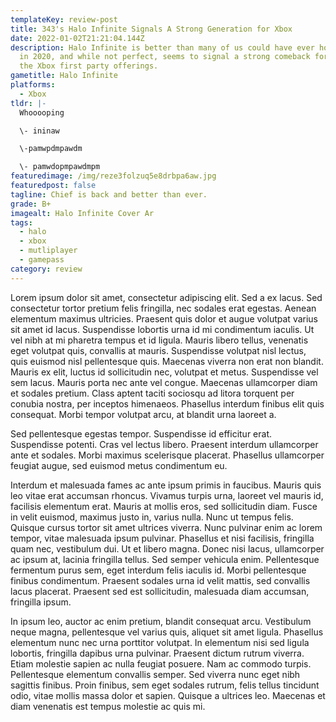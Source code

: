 ```yaml
---
templateKey: review-post
title: 343's Halo Infinite Signals A Strong Generation for Xbox
date: 2022-01-02T21:21:04.144Z
description: Halo Infinite is better than many of us could have ever hoped back
  in 2020, and while not perfect, seems to signal a strong comeback for 343 and
  the Xbox first party offerings.
gametitle: Halo Infinite
platforms:
  - Xbox
tldr: |-
  Whooooping

  \- ininaw

  \-pamwpdmpawdm

  \- pamwdopmpawdmpm
featuredimage: /img/reze3folzuq5e8drbpa6aw.jpg
featuredpost: false
tagline: Chief is back and better than ever.
grade: B+
imagealt: Halo Infinite Cover Ar
tags:
  - halo
  - xbox
  - mutliplayer
  - gamepass
category: review
---
```

Lorem ipsum dolor sit amet, consectetur adipiscing elit. Sed a ex lacus. Sed consectetur tortor pretium felis fringilla, nec sodales erat egestas. Aenean elementum maximus ultricies. Praesent quis dolor et augue volutpat varius sit amet id lacus. Suspendisse lobortis urna id mi condimentum iaculis. Ut vel nibh at mi pharetra tempus et id ligula. Mauris libero tellus, venenatis eget volutpat quis, convallis at mauris. Suspendisse volutpat nisl lectus, quis euismod nisl pellentesque quis. Maecenas viverra non erat non blandit. Mauris ex elit, luctus id sollicitudin nec, volutpat et metus. Suspendisse vel sem lacus. Mauris porta nec ante vel congue. Maecenas ullamcorper diam et sodales pretium. Class aptent taciti sociosqu ad litora torquent per conubia nostra, per inceptos himenaeos. Phasellus interdum finibus elit quis consequat. Morbi tempor volutpat arcu, at blandit urna laoreet a.

Sed pellentesque egestas tempor. Suspendisse id efficitur erat. Suspendisse potenti. Cras vel lectus libero. Praesent interdum ullamcorper ante et sodales. Morbi maximus scelerisque placerat. Phasellus ullamcorper feugiat augue, sed euismod metus condimentum eu.

Interdum et malesuada fames ac ante ipsum primis in faucibus. Mauris quis leo vitae erat accumsan rhoncus. Vivamus turpis urna, laoreet vel mauris id, facilisis elementum erat. Mauris at mollis eros, sed sollicitudin diam. Fusce in velit euismod, maximus justo in, varius nulla. Nunc ut tempus felis. Quisque cursus tortor sit amet ultrices viverra. Nunc pulvinar enim ac lorem tempor, vitae malesuada ipsum pulvinar. Phasellus et nisi facilisis, fringilla quam nec, vestibulum dui. Ut et libero magna. Donec nisi lacus, ullamcorper ac ipsum at, lacinia fringilla tellus. Sed semper vehicula enim. Pellentesque fermentum purus sem, eget interdum felis iaculis id. Morbi pellentesque finibus condimentum. Praesent sodales urna id velit mattis, sed convallis lacus placerat. Praesent sed est sollicitudin, malesuada diam accumsan, fringilla ipsum.

In ipsum leo, auctor ac enim pretium, blandit consequat arcu. Vestibulum neque magna, pellentesque vel varius quis, aliquet sit amet ligula. Phasellus elementum nunc nec urna porttitor volutpat. In elementum nisi sed ligula lobortis, fringilla dapibus urna pulvinar. Praesent dictum rutrum viverra. Etiam molestie sapien ac nulla feugiat posuere. Nam ac commodo turpis. Pellentesque elementum convallis semper. Sed viverra nunc eget nibh sagittis finibus. Proin finibus, sem eget sodales rutrum, felis tellus tincidunt odio, vitae mollis massa dolor et sapien. Quisque a ultrices leo. Maecenas et diam venenatis est tempus molestie ac quis mi.